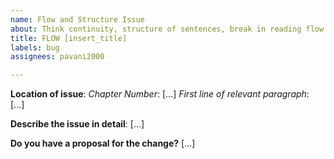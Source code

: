 ```yaml
---
name: Flow and Structure Issue
about: Think continuity, structure of sentences, break in reading flow
title: FLOW [insert_title]
labels: bug
assignees: pavani2000

---
```


**Location of issue**:
        _Chapter Number_: [...]
        _First line of relevant paragraph_: [...]
 
**Describe the issue in detail**:
        [...]

**Do you have a proposal for the change?**
        [...]
